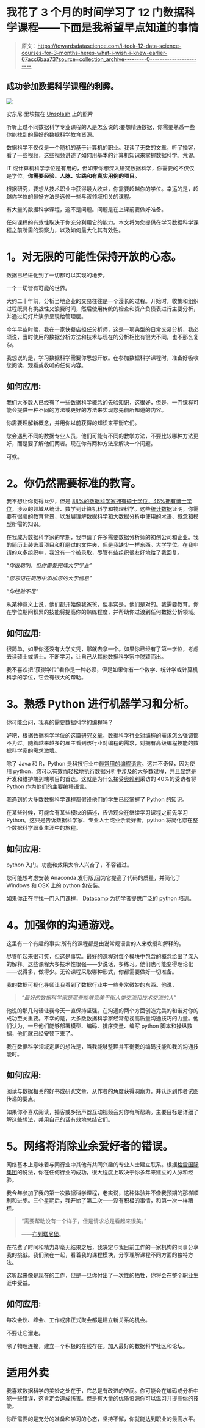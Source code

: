 # 我花了 3 个月的时间学习了 12 门数据科学课程——下面是我希望早点知道的事情

> 原文：<https://towardsdatascience.com/i-took-12-data-science-courses-for-3-months-heres-what-i-wish-i-knew-earlier-67acc6baa73?source=collection_archive---------0----------------------->

## 成功参加数据科学课程的利弊。

![](img/26d2995251018c6a6d6eebaa3d8d3e89.png)

安东尼·里埃拉在 [Unsplash](https://unsplash.com/?utm_source=unsplash&utm_medium=referral&utm_content=creditCopyText) 上的照片

听听上过不同数据科学专业课程的人是怎么说的:要想精通数据，你需要熟悉一些你能找到的最好的数据科学教育资源。

数据科学不仅仅是一个随机的基于计算机的职业。我读了无数的文章，听了播客，看了一些视频，这些视频讲述了如何用基本的计算机知识来掌握数据科学。荒谬。

IT 或计算机科学学位是有用的，但如果你想深入研究数据科学，你需要的不仅仅是学位。**你需要经验、人脉、实践和有真实用例的项目。**

根据研究，要想从技术职业中获得最大收益，你需要超越你的学位。幸运的是，超越你学位的最好方法是选修一些与该领域相关的课程。

有大量的数据科学课程，这不是问题。问题是在上课前要做好准备。

任何课程的有效性取决于你充分利用它的能力。本文将为您提供在学习数据科学课程之前所需的洞察力，以及如何最大化其有效性。

# **1。对无限的可能性保持开放的心态。**

数据已经进化到了一切都可以实现的地步。

一个一切皆有可能的世界。

大约二十年前，分析当地企业的交易往往是一个漫长的过程。开始时，收集和组织过程既具有挑战性又浪费时间，然后使用传统的检查和资产负债表进行主要分析，并通过幻灯片演示呈现给管理层。

今年早些时候，我在一家快餐店担任分析师，这是一项典型的日常交易分析，我必须说，当时使用的数据分析方法和技术与现在的分析相比有很大不同，也不那么复杂。

我想说的是，学习数据科学需要你思想开放。在参加数据科学课程时，准备好吸收您阅读、观看或收听的任何内容。

## **如何应用:**

我们大多数人已经有了一些数据科学概念的先验知识，这很好，但是，一门课程可能会提供一种不同的方法或更好的方法来实现您先前所知道的内容。

你需要理解新概念，并用你以前获得的知识来平衡它们。

您会遇到不同的数据专业人员，他们可能有不同的教学方法，不要比较哪种方法更好，而是要了解他们两者。现在你有两种方法来解决一个问题。

可教。

# **2。你仍然需要标准的教育。**

我不想让你觉得*比*少，但是 [88%的数据科学家拥有硕士学位，46%拥有博士学位](https://www.stitchdata.com/resources/the-state-of-data-science/)，涉及的领域从统计、数学到计算机科学和物理科学。这些[统计数据](https://www.stitchdata.com/resources/the-state-of-data-science/)证明，你需要有很强的教育背景，以发展理解数据科学和大数据分析中使用的术语、概念和模型所需的知识。

在我成为数据科学家的早期，我申请了许多需要数据分析师的初创公司和企业。我的简历上装饰着项目和打磨过的文件夹，但是我缺少一样东西。大学学位。在我申请的众多组织中，我没有一个被录取，尽管有些组织很友好地给了我回复。

*“你很聪明，但你需要完成大学学业”*

*“您忘记在简历中添加您的大学信息”*

*“你经验不足”*

从某种意义上说，他们都开始像我爸爸，但事实是，他们是对的。我需要教育。你在学位期间积累的技能将提高你的熟练程度，并帮助你过渡到任何数据分析领域。

## **如何应用:**

很简单，如果你还没有大学文凭，那就去拿一个。如果你已经有了第一学位，考虑去读硕士或博士。不断学习，让自己从其他数据科学家中脱颖而出。

我不喜欢把“获得学位”看作是一种必须，但是如果你有一个数学、统计学或计算机科学的学位，它会有很大的帮助。

# **3。熟悉 Python 进行机器学习和分析。**

你可能会问，我真的需要数据科学的编程吗？

好吧，根据数据科学学位的这篇[研究文章](https://www.datasciencedegreeprograms.net/faq/does-data-science-involve-coding/)，数据科学行业对编程的需求怎么强调都不为过。随着越来越多的雇主看到该行业对编程的需求，对拥有高级编程技能的数据科学家的需求激增。

除了 Java 和 R，Python 是科技行业中[最常用的编程语言](https://www.zdnet.com/article/top-programming-languages-most-popular-and-fastest-growing-choices-for-developers/#:~:text=JavaScript%2C%20Python%2C%20Java%2C%20C,the%20programming%20language%20popularity%20charts.&text=Of%20course%2C%20determining%20the%20developer,language%20is%2C%22%20noted%20SlashData.)。这并不奇怪，因为使用 python，您可以有效而轻松地执行数据分析中涉及的大多数过程，并且显然是开发和维护端到端项目的首选。这就是为什么接受[奥赖利](http://www.oreilly.com/data/free/files/stratasurvey.pdf)采访的 40%的受访者将 Python 作为他们的主要编程语言。

我遇到的大多数数据科学课程都假设他们的学生已经掌握了 Python 的知识。

在某些时候，可能会有某些模块的描述，告诉观众在继续学习课程之前先学习 Python。这只是告诉数据科学家、专业人士或业余爱好者，python 将简化您在整个数据科学职业生涯中的旅程。

## **如何应用:**

python 入门。功能和效果太令人兴奋了，不容错过。

您可能想考虑安装 Anaconda 发行版,因为它提高了代码的质量，并简化了 Windows 和 OSX 上的 python 包安装。

如果你正在寻找一门入门课程， [Datacamp](https://www.datacamp.com/courses/intro-to-python-for-data-science) 为初学者提供广泛的 python 培训。

# **4。加强你的沟通游戏。**

这里有一个有趣的事实:所有的课程都是由说常规语言的人来教授和解释的。

尽管听起来很可笑，但这是事实。最好的课程对每个模块中包含的概念给出了深入的解释。这些课程大多技术性很强——少说话，多练习。他们也可能变得理论化——说得多，做得少。无论课程采取哪种形式，你都需要做好一切准备。

我的数据可视化导师让我看到了数据行业中一些非常微妙的东西。他说，

> *“最好的数据科学家是那些能够完美平衡人类交流和技术交流的人”*

他说的那几句话让我今天一直保持坚强。在沟通的两个方面创造完美的和谐对你的成功至关重要。不幸的是，大多数数据科学家经常忽视高质量沟通技巧的力量。他们认为，一旦他们能够部署模型、编码、排序变量、编写 python 脚本和操纵数据，他们就已经安顿下来了。

我在数据科学领域定居的想法是，当我能够整理并平衡我的编码技能和我的沟通技能时。

## 如何应用:

阅读与数据相关的好书或研究文章。从作者的角度获得洞察力，并认识到作者试图传递的要点。

如果你不喜欢阅读，播客或多扬声器互动视频会对你有所帮助。主要目标是详细了解这些想法，并用自己的话有效地总结它们。

# **5。网络将消除业余爱好者的错误。**

网络基本上意味着与同行业中其他有共同兴趣的专业人士建立联系。根据[格雷国际集团](https://www.graygroupintl.com/blog/the-benefits-of-networking-and-creating-business-partnerships?__cf_chl_captcha_tk__=BLUFwQ0wil9sGfR_XujXF5kK.DPLjWxVe_jDC93aNWw-1639135417-0-gaNycGzNCL0)的说法，你在任何行业的成功，很大程度上取决于你多年来建立的人脉和经验。

我今年参加了我的第一次数据科学课程，老实说，这种体验并不像我预期的那样顺利和进步。三个星期后，我开始了第二次——没有积极的事情，和第一次一样糟糕。

> “需要帮助没有一个样子，但是请求总是看起来很美。”
> 
> ——[布列塔尼堡](https://www.goodreads.com/author/show/14671015.Brittany_Burgunder)。

在花费了时间和精力却毫无结果之后，我决定与我目前工作的一家机构的同事分享我的挑战。我们聚在一起，看着我的课程模块，分享理解课程不同方面的独特方法。

这听起来像是现在的工作，但是一旦你付出了一次性的牺牲，你将会在整个职业生涯中受益。

## **如何应用:**

每次会议、峰会、工作或非正式聚会都是建立新关系的机会。

不要让它溜走。

除了物理连接，建立一个积极的在线存在。加入最好的数据科学社区和论坛。

# **适用外卖**

我喜欢数据科学的美妙之处在于，它总是有改进的空间。你可能会在编码或分析中犯一些错误，这肯定会造成伤害。但是有大量的优质资源你可以温习并提高你的技能。

你所需要的是充分的准备和学习的心态，坚持不懈，你就能达到职业的最高水平。